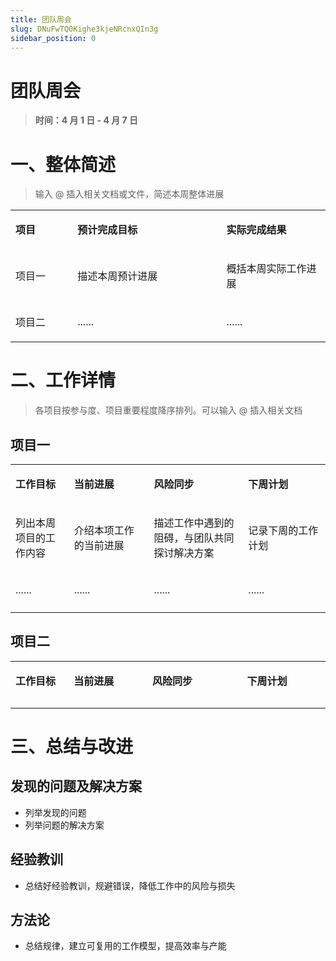 ```yaml
---
title: 团队周会
slug: DNuFwTQ0Kighe3kjeNRcnxQIn3g
sidebar_position: 0
---
```



# 团队周会

> <b>时间：4 月 1 日 - 4 月 7 日</b>

# 一、整体简述

> 输入 @ 插入相关文档或文件，简述本周整体进展

<table>
<colgroup>
<col width="133"/>
<col width="337"/>
<col width="229"/>
</colgroup>
<tbody>
<tr><td><p><b>项目</b></p></td><td><p><b>预计完成目标</b></p></td><td><p><b>实际完成结果</b></p></td></tr>
<tr><td><p>项目一</p></td><td><p>描述本周预计进展</p></td><td><p>概括本周实际工作进展</p></td></tr>
<tr><td><p>项目二</p></td><td><p>......</p></td><td><p>......</p></td></tr>
</tbody>
</table>

# 二、工作详情

> 各项目按参与度、项目重要程度降序排列。可以输入 @ 插入相关文档

## 项目一

<table>
<colgroup>
<col width="125"/>
<col width="180"/>
<col width="213"/>
<col width="186"/>
</colgroup>
<tbody>
<tr><td><p><b>工作目标</b></p></td><td><p><b>当前进展</b></p></td><td><p><b>风险同步</b></p></td><td><p><b>下周计划</b></p></td></tr>
<tr><td><p>列出本周项目的工作内容</p></td><td><p>介绍本项工作的当前进展</p></td><td><p>描述工作中遇到的阻碍，与团队共同探讨解决方案</p></td><td><p>记录下周的工作计划</p></td></tr>
<tr><td><p>......</p></td><td><p>......</p></td><td><p>......</p></td><td><p>......</p></td></tr>
<tr><td></td><td></td><td></td><td></td></tr>
</tbody>
</table>

## 项目二

<table>
<colgroup>
<col width="125"/>
<col width="174"/>
<col width="213"/>
<col width="186"/>
</colgroup>
<tbody>
<tr><td><p><b>工作目标</b></p></td><td><p><b>当前进展</b></p></td><td><p><b>风险同步</b></p></td><td><p><b>下周计划</b></p></td></tr>
<tr><td></td><td></td><td></td><td></td></tr>
<tr><td></td><td></td><td></td><td></td></tr>
</tbody>
</table>

# 三、总结与改进

## 发现的问题及解决方案

- 列举发现的问题
- 列举问题的解决方案

## 经验教训

- 总结好经验教训，规避错误，降低工作中的风险与损失

## 方法论

- 总结规律，建立可复用的工作模型，提高效率与产能

